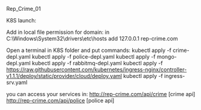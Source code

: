 Rep_Crime_01

K8S launch:

Add in local file permission for domain: 
in C:\Windows\System32\drivers\etc\hosts add 127.0.0.1 rep-crime.com

Open a terminal in K8S folder and put commands:
kubectl apply -f crime-depl.yaml
kubectl apply -f police-depl.yaml
kubectl apply -f mongo-depl.yaml
kubectl apply -f rabbitmq-depl.yaml
kubectl apply -f https://raw.githubusercontent.com/kubernetes/ingress-nginx/controller-v1.1.1/deploy/static/provider/cloud/deploy.yaml
kubectl apply -f ingress-srv.yaml

you can access your services in:
 http://rep-crime.com/api/crime [crime api]
 http://rep-crime.com/api/police [police api]